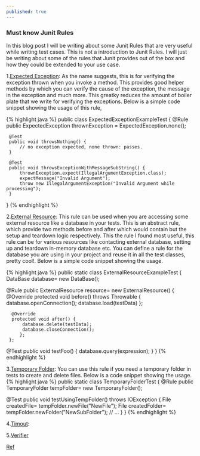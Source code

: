 ```yaml
---
published: true
---
```

### Must know Junit Rules

In this blog post I will be writing about some Junit Rules that are very useful while writing test cases. This is not a introduction to Junit Rules. I will just be writing about some of the rules that Junit provides out of the box and how they could be extended to your use case.

1.[Expected Exception](http://junit.org/junit4/javadoc/4.12/org/junit/rules/ExpectedException.html):
As the name suggests, this is for verifying the exception thrown when you invoke a method. This provides good helper methods by which you can verify the cause of the exception, the message in the exception and much more. This greatky reduces the amount of boiler plate that we write for verifying the exceptions. Below is a simple code snippet showing the usage of this rule,

{% highlight java %}
public class ExpectedExceptionExampleTest {
     @Rule
     public ExpectedException thrownException = ExpectedException.none();

     @Test
     public void throwsNothing() {
         // no exception expected, none thrown: passes.
     }

     @Test
     public void throwsExceptionWithMessageSubString() {
         thrownException.expect(IllegalArgumentException.class);
         expectMessage("Invalid Argument"); 
         throw new IllegalArgumentException("Invalid Argument while processing");
     }
 }
{% endhighlight %}

2.[External Resource](http://junit.org/junit4/javadoc/4.12/org/junit/rules/ExternalResource.html):
This rule can be used when you are accessing some external resource like a database in your tests. This is an abstract rule, which provide two methods before and after which would contain but the setup and teardown logic respectively. This the rule I found most useful, this rule can be for various resources like contacting external database, setting up and teardown in-memory database etc. You can define a rule for the database you are using in your project and reuse it in all the test classes, pretty cool!. Below is a simple code snippet showing the usage.

{% highlight java %}
public static class ExternalResourceExampleTest {
  DataBase database= new DataBase();

  @Rule
  public ExternalResource resource= new ExternalResource() {
      @Override
      protected void before() throws Throwable {
          database.openConnection();
          database.load(testData)
         };

      @Override
      protected void after() {
          database.delete(testData);
          database.closeConnection();
         };
     };

  @Test
  public void testFoo() {
      database.query(expression);
     }
 }
{% endhighlight %}

3.[Temporary Folder](http://junit.org/junit4/javadoc/4.12/org/junit/rules/TemporaryFolder.html):
You can use this rule if you need a temporary folder in tests to create and delete files. Below is a code snippet showing the usage.
{% highlight java %}
public static class TemporaryFolderTest {
  @Rule
  public TemporaryFolder tempFolder= new TemporaryFolder();

  @Test
  public void testUsingTempFolder() throws IOException {
      File createdFile= tempFolder.newFile("NewFile");
      File createdFolder= tempFolder.newFolder("NewSubFolder");
      // ...
     }
 }
{% endhighlight %}

4.[Timout](http://junit.org/junit4/javadoc/4.12/org/junit/rules/Timeout.html):

5.[Verifier](http://junit.org/junit4/javadoc/4.12/org/junit/rules/Verifier.html)


[Ref](http://junit.org/junit4/javadoc/4.12/org/junit/rules/MethodRule.html)
